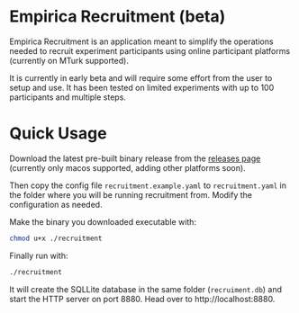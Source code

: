 # Empirica Recruitment (beta)

Empirica Recruitment is an application meant to simplify the operations needed
to recruit experiment participants using online participant platforms (currently
on MTurk supported).

It is currently in early beta and will require some effort from the user to
setup and use. It has been tested on limited experiments with up to 100
participants and multiple steps.

# Quick Usage

Download the latest pre-built binary release from the
[releases page](https://github.com/patondev/empirica-recruitment/releases)
(currently only macos supported, adding other platforms soon).

Then copy the config file `recruitment.example.yaml` to `recruitment.yaml` in
the folder where you will be running recruitment from. Modify the configuration
as needed.

Make the binary you downloaded executable with:

```sh
chmod u+x ./recruitment
```

Finally run with:

```sh
./recruitment
```

It will create the SQLLite database in the same folder (`recruiment.db`) and
start the HTTP server on port 8880. Head over to http://localhost:8880.
